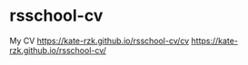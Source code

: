 # rsschool-cv
My CV
https://kate-rzk.github.io/rsschool-cv/cv
https://kate-rzk.github.io/rsschool-cv/
